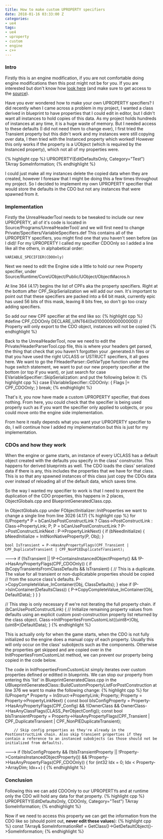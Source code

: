 ```yaml
---
title: How to make custom UPROPERTY specifiers
date: 2018-01-16 03:33:00 Z
categories:
- ue4
tags:
- ue4
- uproperty
- custom
- engine
- c++
---
```


### Intro
Firstly this is an engine modification, if you are not comfortable doing engine modifications then this post might not be for you. If you are interested but don't know how <a href="https://docs.unrealengine.com/latest/INT/GettingStarted/DownloadingUnrealEngine/" target="_blank">look here</a> (and make sure to get access to the <a href="https://www.unrealengine.com/en-US/ue4-on-github" target="_blank">source</a>).

Have you ever wondered how to make your own UPROPERTY specifiers? I did recently when I came across a problem in my project, I wanted a class derived in blueprint to have properties that I could edit in editor, but I didn't want all instances to hold copies of this data. As my project holds hundreds of instances at any time, it is a huge waste of memory. But I needed access to these defaults (I did not need them to change ever), I first tried the Transient property but this didn't work and my instances were still copying over data, I then tried with the Instanced property which worked! However this only works if the property is a UObject (which is required by the Instanced property), which not all of my properties were.

{% highlight cpp %}
UPROPERTY(EditDefaultsOnly, Category="Test")
TArray<FMyStruct> SomeInformation;
{% endhighlight %}

I could just make all my instances delete the copied data when they are created, however I foresaw that I might be doing this a few times throughout my project. So I decided to implement my own UPROPERTY specifier that would store the defaults in the CDO but not any instances that were spawned from it.

### Implementation
Firstly the UnrealHeaderTool needs to be tweaked to include our new UPROPERTY, all of it's code is located in Source/Programs/UnrealHeaderTool/ and we will first need to change Private/Specifiers/VariableSpecifiers.def
This contains all of the UPROPERTY specifiers, you might find one that you haven't seen before (as I did)! For my UPROPERTY I called my specifier CDOOnly so I added a line like all the others, in alphabetical order:
```
VARIABLE_SPECIFIER(CDOOnly)
```
Next we need to edit the Engine side a little to hold our new Property specifier, under Source/Runtime/CoreUObject/Public/UObject/ObjectMacros.h

At line 364 (4.17) begins the list of CPFs aka the property specifiers. Right at the bottom after CPF_SkipSerialization we will add our own. It's important to point out that these specifiers are packed into a 64 bit mask, currently epic has used 56 bits of this mask, leaving 8 bits free, so don't go too crazy adding specifiers.

So add our new CPF specifier at the end like so:
{% highlight cpp %}
#define CPF_CDOOnly DECLARE_UINT64(0x0100000000000000) // Property will only export to the CDO object, instances will not be copied
{% endhighlight %}

Back to the UnrealHeaderTool, now we need to edit the Private/HeaderParserTool.cpp file, this is where your headers get parsed, the thing that check that you haven't forgotten your .generated.h files or that you have used the right UCLASS or USTRUCT specifiers, it all goes here. We want to go the FHeaderParser::GetVarType function under the huge switch statement, we want to put our new property specifier at the bottom (or top if you want), or just search for case EVariableSpecifier::SkipSerialization: and put the following below it:
{% highlight cpp %}
case EVariableSpecifier::CDOOnly:
{
	Flags |= CPF_CDOOnly;
}
break;
{% endhighlight %}

That's it, you now have made a custom UPROPERTY specifier, that does nothing. From here, you could check that the specifier is being used properly such as if you want the specifier only applied to uobjects, or you could move onto the engine side implementation.

From here it really depends what you want your UPROPERTY specifier to do, I will continue how I added my implementation but this is just for my implementation.

### CDOs and how they work
When the engine or game starts, an instance of every UCLASS has a default object created with the defaults you specify in the class' constructor. This happens for derived blueprints as well. The CDO loads the class' serialized data if there is any, this includes the properties that we have for that class. This is so that any spawned instances of this class just copy the CDOs data over instead of reloading all of the default data, which saves time.

So the way I wanted my specifier to work is that I need to prevent the duplication of the CDO properties, this happens in 2 places, ObjectGlobals.cpp and BlueprintGeneratedClass.cpp.

In ObjectGlobals.cpp under FObjectInitializer::InitProperties we want to change a single line from line 3026 (4.17)
{% highlight cpp %}
for (UProperty* P = bCanUsePostConstructLink ? Class->PostConstructLink : Class->PropertyLink; P; P = bCanUsePostConstructLink ? P->PostConstructLinkNext : P->PropertyLinkNext)
{
	if (bNeedInitialize)
	{		
		bNeedInitialize = InitNonNativeProperty(P, Obj);
	}

	bool IsTransient = P->HasAnyPropertyFlags(CPF_Transient | CPF_DuplicateTransient | CPF_NonPIEDuplicateTransient);
--->	if (!IsTransient || !P->ContainsInstancedObjectProperty() && !P->HasAnyPropertyFlags(CPF_CDOOnly))
	{
		if (bCopyTransientsFromClassDefaults && IsTransient)
		{
			// This is a duplicate. The value for all transient or non-duplicatable properties should be copied
			// from the source class's defaults.
			P->CopyCompleteValue_InContainer(Obj, ClassDefaults);
		}
		else if (P->IsInContainer(DefaultsClass))
		{
			P->CopyCompleteValue_InContainer(Obj, DefaultData);
		}
	}
}

// This step is only necessary if we're not iterating the full property chain.
if (bCanUsePostConstructLink)
{
	// Initialize remaining property values from defaults using an explicit custom post-construction property list returned by the class object.
	Class->InitPropertiesFromCustomList((uint8*)Obj, (uint8*)DefaultData);
}
{% endhighlight %}

This is actually only for when the game starts, when the CDO is not fully initialized so the engine does a manual copy of each property. Usually this will only occur on the class' subobjects such as the components. Otherwise the properties get skipped and are copied over in the InitPropertiesFromCustomList method, we can prevent our property being copied in the code below.

The code in InitPropertiesFromCustomList simply iterates over custom properties defined or editted in blueprints. We can stop our property from entering this 'list' in BlueprintGeneratedClass.cpp in the UBlueprintGeneratedClass::BuildCustomPropertyListForPostConstruction at line 376 we want to make the following change:
{% highlight cpp %} 
for (UProperty* Property = InStruct->PropertyLink; Property; Property = Property->PropertyLinkNext)
	{
		const bool bIsConfigProperty = Property->HasAnyPropertyFlags(CPF_Config) && !(OwnerClass && OwnerClass->HasAnyClassFlags(CLASS_PerObjectConfig));
		const bool bIsTransientProperty = Property->HasAnyPropertyFlags(CPF_Transient | CPF_DuplicateTransient | CPF_NonPIEDuplicateTransient);

		// Skip config properties as they're already in the PostConstructLink chain. Also skip transient properties if they contain a reference to an instanced subobjects (as those should not be initialized from defaults).
--->		if (!bIsConfigProperty && (!bIsTransientProperty || !Property->ContainsInstancedObjectProperty()) && !Property->HasAnyPropertyFlags(CPF_CDOOnly))
		{
			for (int32 Idx = 0; Idx < Property->ArrayDim; Idx++)
			{
{% endhighlight %}

### Conclusion
Following this we can add CDOOnly to our UPROPERTYs and at runtime only the CDO will hold any data for that property.
{% highlight cpp %}
UPROPERTY(EditDefaultsOnly, CDOOnly, Category="Test")
TArray<FMyStruct> SomeInformation;
{% endhighlight %}

Now if we need to access this property we can get the information from the CDO like so (should point out, **never edit these values**):
{% highlight cpp %}
const TArray<FMyStruct>& SomeInformationRef = GetClass()->GetDefaultObject<UMyObject>()->SomeInformation;
{% endhighlight %}